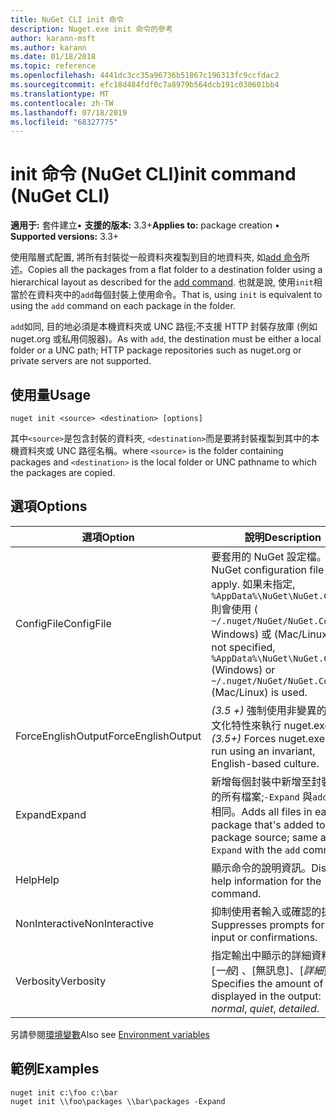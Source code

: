 ```yaml
---
title: NuGet CLI init 命令
description: Nuget.exe init 命令的參考
author: karann-msft
ms.author: karann
ms.date: 01/18/2018
ms.topic: reference
ms.openlocfilehash: 4441dc3cc35a96736b51867c196313fc9ccfdac2
ms.sourcegitcommit: efc18d484fdf0c7a8979b564dcb191c030601bb4
ms.translationtype: MT
ms.contentlocale: zh-TW
ms.lasthandoff: 07/18/2019
ms.locfileid: "68327775"
---
```

# <a name="init-command-nuget-cli"></a><span data-ttu-id="cb4a0-103">init 命令 (NuGet CLI)</span><span class="sxs-lookup"><span data-stu-id="cb4a0-103">init command (NuGet CLI)</span></span>

<span data-ttu-id="cb4a0-104">**適用于:** 套件建立&bullet; **支援的版本:** 3.3+</span><span class="sxs-lookup"><span data-stu-id="cb4a0-104">**Applies to:** package creation &bullet; **Supported versions:** 3.3+</span></span>

<span data-ttu-id="cb4a0-105">使用階層式配置, 將所有封裝從一般資料夾複製到目的地資料夾, 如[add 命令](cli-ref-add.md)所述。</span><span class="sxs-lookup"><span data-stu-id="cb4a0-105">Copies all the packages from a flat folder to a destination folder using a hierarchical layout as described for the [add command](cli-ref-add.md).</span></span> <span data-ttu-id="cb4a0-106">也就是說, 使用`init`相當於在資料夾中的`add`每個封裝上使用命令。</span><span class="sxs-lookup"><span data-stu-id="cb4a0-106">That is, using `init` is equivalent to using the `add` command on each package in the folder.</span></span>

<span data-ttu-id="cb4a0-107">`add`如同, 目的地必須是本機資料夾或 UNC 路徑;不支援 HTTP 封裝存放庫 (例如 nuget.org 或私用伺服器)。</span><span class="sxs-lookup"><span data-stu-id="cb4a0-107">As with `add`, the destination must be either a local folder or a UNC path; HTTP package repositories such as nuget.org or private servers are not supported.</span></span>

## <a name="usage"></a><span data-ttu-id="cb4a0-108">使用量</span><span class="sxs-lookup"><span data-stu-id="cb4a0-108">Usage</span></span>

```cli
nuget init <source> <destination> [options]
```

<span data-ttu-id="cb4a0-109">其中`<source>`是包含封裝的資料夾, `<destination>`而是要將封裝複製到其中的本機資料夾或 UNC 路徑名稱。</span><span class="sxs-lookup"><span data-stu-id="cb4a0-109">where `<source>` is the folder containing packages and `<destination>` is the local folder or UNC pathname to which the packages are copied.</span></span>

## <a name="options"></a><span data-ttu-id="cb4a0-110">選項</span><span class="sxs-lookup"><span data-stu-id="cb4a0-110">Options</span></span>

| <span data-ttu-id="cb4a0-111">選項</span><span class="sxs-lookup"><span data-stu-id="cb4a0-111">Option</span></span> | <span data-ttu-id="cb4a0-112">說明</span><span class="sxs-lookup"><span data-stu-id="cb4a0-112">Description</span></span> |
| --- | --- |
| <span data-ttu-id="cb4a0-113">ConfigFile</span><span class="sxs-lookup"><span data-stu-id="cb4a0-113">ConfigFile</span></span> | <span data-ttu-id="cb4a0-114">要套用的 NuGet 設定檔。</span><span class="sxs-lookup"><span data-stu-id="cb4a0-114">The NuGet configuration file to apply.</span></span> <span data-ttu-id="cb4a0-115">如果未指定, `%AppData%\NuGet\NuGet.Config`則會使用 ( `~/.nuget/NuGet/NuGet.Config` Windows) 或 (Mac/Linux)。</span><span class="sxs-lookup"><span data-stu-id="cb4a0-115">If not specified, `%AppData%\NuGet\NuGet.Config` (Windows) or `~/.nuget/NuGet/NuGet.Config` (Mac/Linux) is used.</span></span>|
| <span data-ttu-id="cb4a0-116">ForceEnglishOutput</span><span class="sxs-lookup"><span data-stu-id="cb4a0-116">ForceEnglishOutput</span></span> | <span data-ttu-id="cb4a0-117">*(3.5 +)* 強制使用非變異的英文文化特性來執行 nuget.exe。</span><span class="sxs-lookup"><span data-stu-id="cb4a0-117">*(3.5+)* Forces nuget.exe to run using an invariant, English-based culture.</span></span> |
| <span data-ttu-id="cb4a0-118">Expand</span><span class="sxs-lookup"><span data-stu-id="cb4a0-118">Expand</span></span> | <span data-ttu-id="cb4a0-119">新增每個封裝中新增至封裝來源的所有檔案;`-Expand` 與`add`命令相同。</span><span class="sxs-lookup"><span data-stu-id="cb4a0-119">Adds all files in each package that's added to the package source; same as `-Expand` with the `add` command.</span></span> |
| <span data-ttu-id="cb4a0-120">Help</span><span class="sxs-lookup"><span data-stu-id="cb4a0-120">Help</span></span> | <span data-ttu-id="cb4a0-121">顯示命令的說明資訊。</span><span class="sxs-lookup"><span data-stu-id="cb4a0-121">Displays help information for the command.</span></span> |
| <span data-ttu-id="cb4a0-122">NonInteractive</span><span class="sxs-lookup"><span data-stu-id="cb4a0-122">NonInteractive</span></span> | <span data-ttu-id="cb4a0-123">抑制使用者輸入或確認的提示。</span><span class="sxs-lookup"><span data-stu-id="cb4a0-123">Suppresses prompts for user input or confirmations.</span></span> |
| <span data-ttu-id="cb4a0-124">Verbosity</span><span class="sxs-lookup"><span data-stu-id="cb4a0-124">Verbosity</span></span> | <span data-ttu-id="cb4a0-125">指定輸出中顯示的詳細資料量: [*一般*]  、[無訊息]、[*詳細*]。</span><span class="sxs-lookup"><span data-stu-id="cb4a0-125">Specifies the amount of detail displayed in the output: *normal*, *quiet*, *detailed*.</span></span> |

<span data-ttu-id="cb4a0-126">另請參閱[環境變數](cli-ref-environment-variables.md)</span><span class="sxs-lookup"><span data-stu-id="cb4a0-126">Also see [Environment variables](cli-ref-environment-variables.md)</span></span>

## <a name="examples"></a><span data-ttu-id="cb4a0-127">範例</span><span class="sxs-lookup"><span data-stu-id="cb4a0-127">Examples</span></span>

```cli
nuget init c:\foo c:\bar
nuget init \\foo\packages \\bar\packages -Expand
```

